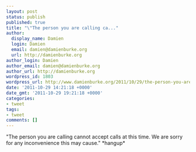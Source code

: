 ```yaml
---
layout: post
status: publish
published: true
title: "\"The person you are calling ca..."
author:
  display_name: Damien
  login: Damien
  email: damien@damienburke.org
  url: http://damienburke.org
author_login: Damien
author_email: damien@damienburke.org
author_url: http://damienburke.org
wordpress_id: 1803
wordpress_url: http://www.damienburke.org/2011/10/29/the-person-you-are-calling-ca-2/
date: '2011-10-29 14:21:18 +0000'
date_gmt: '2011-10-29 19:21:18 +0000'
categories:
- tweet
tags:
- tweet
comments: []
---
```

<p>"The person you are calling cannot accept calls at this time. We are sorry for any inconvenience this may cause." *hangup*</p>

